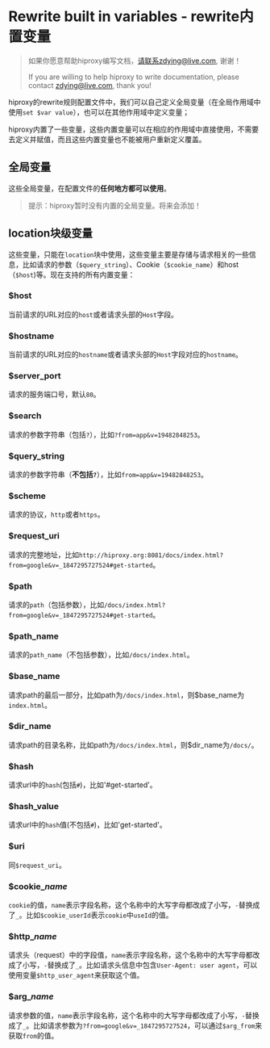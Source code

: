 # Rewrite built in variables - rewrite内置变量

> 如果你愿意帮助hiproxy编写文档，请联系zdying@live.com, 谢谢！
>
> If you are willing to help hiproxy to write documentation, please contact zdying@live.com, thank you!

hiproxy的rewrite规则配置文件中，我们可以自己定义全局变量（在全局作用域中使用`set $var value`），也可以在其他作用域中定义变量；

hiproxy内置了一些变量，这些内置变量可以在相应的作用域中直接使用，不需要去定义并赋值，而且这些内置变量也不能被用户重新定义覆盖。

## 全局变量

这些全局变量，在配置文件的**任何地方都可以使用**。

> 提示：hiproxy暂时没有内置的全局变量。将来会添加！

## location块级变量

这些变量，只能在`location`块中使用，这些变量主要是存储与请求相关的一些信息，比如请求的参数（`$query_string`）、Cookie（`$cookie_name`）和host（`$host`)等。现在支持的所有内置变量：

### $host
当前请求的URL对应的`host`或者请求头部的`Host`字段。

### $hostname
当前请求的URL对应的`hostname`或者请求头部的`Host`字段对应的`hostname`。

### $server_port
请求的服务端口号，默认`80`。

### $search
请求的参数字符串（包括`?`），比如`?from=app&v=19482848253`。

### $query_string
请求的参数字符串（**不包括`?`**），比如`from=app&v=19482848253`。

### $scheme
请求的协议，`http`或者`https`。

### $request_uri
请求的完整地址，比如`http://hiproxy.org:8081/docs/index.html?from=google&v=_1847295727524#get-started`。

### $path
请求的`path`（包括参数），比如`/docs/index.html?from=google&v=_1847295727524#get-started`。

### $path_name
请求的`path_name`（不包括参数），比如`/docs/index.html`。

### $base_name
请求path的最后一部分，比如path为`/docs/index.html`，则$base_name为`index.html`。

### $dir_name
请求path的目录名称，比如path为`/docs/index.html`，则$dir_name为`/docs/`。

### $hash
请求url中的`hash`(包括`#`)，比如'#get-started'。

### $hash_value
请求url中的`hash`值(不包括`#`)，比如'get-started'。

### $uri
同`$request_uri`。

### $cookie_*name*
`cookie`的值，`name`表示字段名称，这个名称中的大写字母都改成了小写，`-`替换成了`_`。比如`$cookie_userId`表示`cookie`中`useId`的值。

### $http_*name*
请求头（request）中的字段值，`name`表示字段名称，这个名称中的大写字母都改成了小写，`-`替换成了`_`。比如请求头信息中包含`User-Agent: user agent`，可以使用变量`$http_user_agent`来获取这个值。

### $arg_*name*
请求参数的值，`name`表示字段名称，这个名称中的大写字母都改成了小写，`-`替换成了`_`。比如请求参数为`?from=google&v=_1847295727524`，可以通过`$arg_from`来获取`from`的值。

